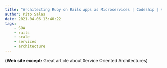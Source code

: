 ```yaml
---
title: "Architecting Ruby on Rails Apps as Microservices | Codeship | via @codeship"
author: Pito Salas
date: 2021-04-06 13:40:22
tags:
    - SOA
    - rails
    - scale
    - services
    - architecture
---
```



(**Web site except:** Great article about Service Oriented Architectures) 
